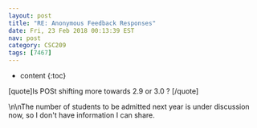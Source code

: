 ```yaml
---
layout: post
title: "RE: Anonymous Feedback Responses"
date: Fri, 23 Feb 2018 00:13:39 EST
nav: post
category: CSC209
tags: [7467]
---
```


* content
{:toc}

[quote]Is POSt shifting more towards 2.9 or 3.0 ? [/quote]
<!-- more -->
<p>\n\nThe number of students to be admitted next year is under discussion now, so I don't have information I can share.</p>
